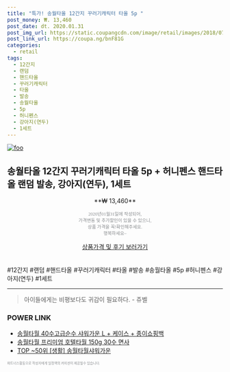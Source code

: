```yaml
--- 
title: "특가! 송월타올 12간지 꾸러기캐릭터 타올 5p " 
post_money: ₩. 13,460 
post_date: dt. 2020.01.31 
post_img_url: https://static.coupangcdn.com/image/retail/images/2018/07/16/10/3/63ae51ba-cb28-40a0-b5c3-f917d6f737e3.jpg 
post_link_url: https://coupa.ng/bnF81G 
categories: 
  - retail 
tags: 
  - 12간지 
  - 랜덤 
  - 핸드타올 
  - 꾸러기캐릭터 
  - 타올 
  - 발송 
  - 송월타올 
  - 5p 
  - 허니펜스 
  - 강아지(연두) 
  - 1세트 
--- 
```

[![foo](https://static.coupangcdn.com/image/retail/images/2018/07/16/10/3/63ae51ba-cb28-40a0-b5c3-f917d6f737e3.jpg)](https://coupa.ng/bnF81G) 

## 송월타올 12간지 꾸러기캐릭터 타올 5p + 허니펜스 핸드타올 랜덤 발송, 강아지(연두), 1세트 
<p style="text-align: center;">**₩ 13,460**</p> 
<p style="text-align: center;"><span style="color: #898c8f; font-family: Georgia,Times,serif; font-size: 0.75em;">2020년01월31일에 작성되어, <br>가격변동 및 추가할인이 있을 수 있으니,<br> 상품 가격을 꼭!확인해주세요.<br>행복하세요~</span> 
</p>	 
<div markdown="0" style="text-align: center;"><a href="https://coupa.ng/bnF81G" class="btn btn--success">상품가격 및 후기 보러가기</a></div> 
<br><br> 
  #12간지 #랜덤 #핸드타올 #꾸러기캐릭터 #타올 #발송 #송월타올 #5p #허니펜스 #강아지(연두) #1세트 
<hr> 

> 아이들에게는 비평보다도 귀감이 필요하다. - 쥬벨 


### POWER LINK

* <a href="https://blog.naver.com/santokki14/221784336558" target="_blank">송월타월 40수고급순수 샤워가운 L + 케이스 + 종이쇼핑백</a>
* <a href="https://blog.naver.com/santokki14/221786560452" target="_blank">송월타월 프리미엄 호텔타월 150g 30수 면사</a>
* <a href="https://blog.naver.com/fasyy4321/221784050356" target="_blank"> TOP ~50위 [생활] 송월타월샤워가운</a>

<span style="color: #898c8f; font-family: Georgia,Times,serif; font-size: 0.55em;">파트너스활동으로 작성자에게 일정액의 커미션이 제공될수 있습니다.</span> 
